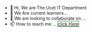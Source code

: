 - 👋 Hi, We are The Ucet IT Department
- 🌱 We Are current learners...
- 💞️ We are looking to collaborate on ...
- 📫 How to reach me ... <a href="http://ucetitdepartment2021@protonmail.com" style="border:1px solid green;">click Here</a>

<!---
ucet-it-2021/ucet-it-2021 is a ✨ special ✨ repository because its `README.md` (this file) appears on your GitHub profile.
You can click the Preview link to take a look at your changes.
--->

